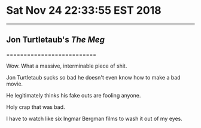 # Sat Nov 24 22:33:55 EST 2018
----------------------------
## Jon Turtletaub's _The Meg_
==========================

Wow. What a massive, interminable piece of shit.

Jon Turtletaub sucks so bad he doesn't even know how to make a bad movie.

He legitimately thinks his fake outs are fooling anyone.

Holy crap that was bad.

I have to watch like six Ingmar Bergman films to wash it out of my eyes.
